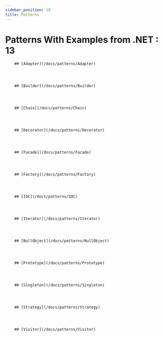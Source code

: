 ```yaml
---
sidebar_position: 10
title: Patterns
---
```


# Patterns With Examples from .NET  :  13


        ## [Adapter](/docs/patterns/Adapter)



    
        ## [Builder](/docs/patterns/Builder)



    
        ## [Chain](/docs/patterns/Chain)



    
        ## [Decorator](/docs/patterns/Decorator)



    
        ## [Facade](/docs/patterns/Facade)



    
        ## [Factory](/docs/patterns/Factory)



    
        ## [IOC](/docs/patterns/IOC)



    
        ## [Iterator](/docs/patterns/Iterator)



    
        ## [NullObject](/docs/patterns/NullObject)



    
        ## [Prototype](/docs/patterns/Prototype)



    
        ## [Singleton](/docs/patterns/Singleton)



    
        ## [Strategy](/docs/patterns/Strategy)



    
        ## [Visitor](/docs/patterns/Visitor)



    
